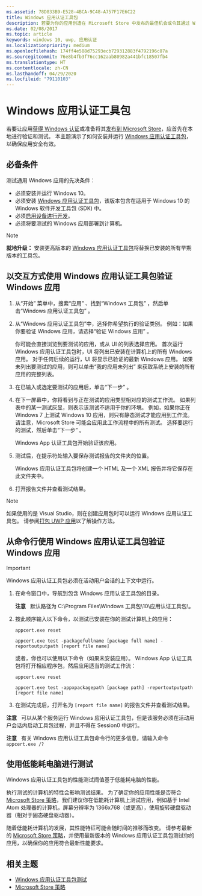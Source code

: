 ```yaml
---
ms.assetid: 78D833B9-E528-4BCA-9C48-A757F17E6C22
title: Windows 应用认证工具包
description: 若要为你的应用创造在 Microsoft Store 中发布的最佳机会或令其通过 Windows 认证，请在提交应用进行认证之前先在本地进行验证和测试。 本主题显示了如何安装并运行 Windows 应用认证工具包。
ms.date: 02/08/2017
ms.topic: article
keywords: windows 10, uwp, 应用认证
ms.localizationpriority: medium
ms.openlocfilehash: 174ff4e588d75293ecb729312883f4792196c87a
ms.sourcegitcommit: 76e8b4fb3f76cc162aab80982a441bfc18507fb4
ms.translationtype: HT
ms.contentlocale: zh-CN
ms.lasthandoff: 04/29/2020
ms.locfileid: "79110103"
---
```

# <a name="windows-app-certification-kit"></a>Windows 应用认证工具包

若要让应用[获得 Windows 认证](/windows/win32/win_cert/windows-certification-portal)或准备将其[发布到 Microsoft Store](/windows/uwp/publish/app-submissions)，应首先在本地进行验证和测试。 本主题演示了如何安装并运行 [Windows 应用认证工具包](https://developer.microsoft.com/windows/develop/app-certification-kit)，以确保应用安全有效。

## <a name="prerequisites"></a>必备条件

测试通用 Windows 应用的先决条件：

- 必须安装并运行 Windows 10。
- 必须安装 [Windows 应用认证工具包](https://developer.microsoft.com/windows/downloads/app-certification-kit/)，该版本包含在适用于 Windows 10 的 Windows 软件开发工具包 (SDK) 中。
- 必须[启用设备进行开发](/windows/uwp/get-started/enable-your-device-for-development)。
- 必须将要测试的 Windows 应用部署到计算机。

> [!NOTE]
> **就地升级：** 安装更高版本的 [Windows 应用认证工具包](https://developer.microsoft.com/windows/develop/app-certification-kit)将替换已安装的所有早期版本的工具包。

## <a name="validate-your-windows-app-using-the-windows-app-certification-kit-interactively"></a>以交互方式使用 Windows 应用认证工具包验证 Windows 应用

1. 从“开始”  菜单中，搜索“应用”  、找到“Windows 工具包”  ，然后单击“Windows 应用认证工具包”  。

2. 从“Windows 应用认证工具包”中，选择你希望执行的验证类别。 例如：如果你要验证 Windows 应用，请选择“验证 Windows 应用”  。

    你可能会直接浏览到要测试的应用，或从 UI 的列表选择应用。 首次运行 Windows 应用认证工具包时，UI 将列出已安装在计算机上的所有 Windows 应用。 对于任何后续的运行，UI 将显示已验证的最新 Windows 应用。 如果未列出要测试的应用，则可以单击“我的应用未列出”  来获取系统上安装的所有应用的完整列表。

3. 在已输入或选定要测试的应用后，单击“下一步”  。

4. 在下一屏幕中，你将看到与正在测试的应用类型相对应的测试工作流。 如果列表中的某一测试灰显，则表示该测试不适用于你的环境。 例如，如果你正在 Windows 7 上测试 Windows 10 应用，则只有静态测试才能应用到工作流。 请注意，Microsoft Store 可能会应用此工作流程中的所有测试。 选择要运行的测试，然后单击“下一步”  。

    Windows App 认证工具包开始验证该应用。

5. 测试后，在提示符处输入要保存测试报告的文件夹的位置。

    Windows 应用认证工具包将创建一个 HTML 及一个 XML 报告并将它保存在此文件夹中。

6. 打开报告文件并查看测试结果。

> [!NOTE]
> 如果使用的是 Visual Studio，则在创建应用包时可以运行 Windows 应用认证工具包。 请参阅[打包 UWP 应用](/windows/msix/package/packaging-uwp-apps)以了解操作方法。

## <a name="validate-your-windows-app-using-the-windows-app-certification-kit-from-a-command-line"></a>从命令行使用 Windows 应用认证工具包验证 Windows 应用

> [!IMPORTANT]
> Windows 应用认证工具包必须在活动用户会话的上下文中运行。

1. 在命令窗口中，导航到包含 Windows 应用认证工具包的目录。

    **注意**   默认路径为 C:\\Program Files\\Windows 工具包\\10\\应用认证工具包\\。

2. 按此顺序输入以下命令，以测试已安装在你的测试计算机上的应用：

    `appcert.exe reset`

    `appcert.exe test -packagefullname [package full name] -reportoutputpath [report file name]`

    或者，你也可以使用以下命令（如果未安装应用）。 Windows App 认证工具包将打开相应程序包，然后应用适当的测试工作流：

    `appcert.exe reset`

    `appcert.exe test -appxpackagepath [package path] -reportoutputpath [report file name]`

3. 在测试完成后，打开名为 `[report file name]` 的报告文件并查看测试结果。

**注意**   可以从某个服务运行 Windows 应用认证工具包，但是该服务必须在活动用户会话内启动工具包过程，并且不得在 Session0 中运行。

**注意**   有关 Windows 应用认证工具包命令行的更多信息，请输入命令 `appcert.exe /?`

## <a name="testing-with-a-low-power-computer"></a>使用低能耗电脑进行测试

Windows 应用认证工具包的性能测试阈值基于低能耗电脑的性能。

执行测试的计算机的特性会影响测试结果。 为了确定你的应用性能是否符合 [Microsoft Store 策略](https://docs.microsoft.com/legal/windows/agreements/store-policies)，我们建议你在低能耗计算机上测试应用，例如基于 Intel Atom 处理器的计算机，屏幕分辨率为 1366x768（或更高），使用旋转硬盘驱动器（相对于固态硬盘驱动器）。

随着低能耗计算机的发展，其性能特征可能会随时间的推移而改变。 请参考最新的 [Microsoft Store 策略](https://docs.microsoft.com/legal/windows/agreements/store-policies)，并使用最新版本的 Windows 应用认证工具包测试你的应用，以确保你的应用符合最新性能要求。

## <a name="related-topics"></a>相关主题

- [Windows 应用认证工具包测试](windows-app-certification-kit-tests.md)
- [Microsoft Store 策略](https://docs.microsoft.com/legal/windows/agreements/store-policies)
